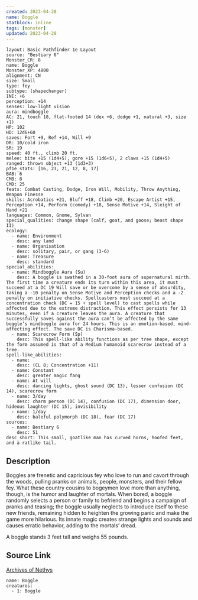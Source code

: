 ```yaml
---
created: 2023-04-28
name: Boggle
statblock: inline
tags: [monster]
updated: 2023-04-28
---
```

```statblock
layout: Basic Pathfinder 1e Layout
source: "Bestiary 6"
Monster_CR: 8
name: Boggle
Monster_XP: 4800
alignment: CN
size: Small
type: fey
subtype: (shapechanger)
INI: +6
perception: +14
senses: low-light vision
aura: mindboggle
AC: 21, touch 18, flat-footed 14 (dex +6, dodge +1, natural +3, size +1)
HP: 102
HD: 12d6+60
saves: Fort +9, Ref +14, Will +9
DR: 10/cold iron
SR: 19
speed: 40 ft., climb 20 ft.
melee: bite +15 (1d4+5), gore +15 (1d6+5), 2 claws +15 (1d4+5)
ranged: thrown object +13 (1d3+3)
pf1e_stats: [16, 23, 21, 12, 8, 17]
BAB: 6
CMB: 8
CMD: 25
feats: Combat Casting, Dodge, Iron Will, Mobility, Throw Anything, Weapon Finesse
skills: Acrobatics +21, Bluff +18, Climb +20, Escape Artist +15, Perception +14, Perform (comedy) +18, Sense Motive +14, Sleight of Hand +21
languages: Common, Gnome, Sylvan
special_qualities: change shape (calf, goat, and goose; beast shape II)
ecology:
  - name: Environment
    desc: any land
  - name: Organisation
    desc: solitary, pair, or gang (3-6)
  - name: Treasure
    desc: standard
special_abilities:
  - name: Mindboggle Aura (Su)
    desc: A boggle is swathed in a 30-foot aura of supernatural mirth. The first time a creature ends its turn within this area, it must succeed at a DC 19 Will save or be overcome by a sense of absurdity, taking a -10 penalty on Sense Motive and Perception checks and a -2 penalty on initiative checks. Spellcasters must succeed at a concentration check (DC = 15 + spell level) to cast spells while affected due to the extreme distraction. This effect persists for 13 minutes, even if a creature leaves the aura. A creature that successfully saves against the aura can’t be affected by the same boggle’s mindboggle aura for 24 hours. This is an emotion-based, mind-affecting effect. The save DC is Charisma-based.
  - name: Scarecrow Form (Sp)
    desc: This spell-like ability functions as per tree shape, except the form assumed is that of a Medium humanoid scarecrow instead of a tree.
spell-like_abilities:
  - name:
    desc: (CL 8; Concentration +11)
  - name: Constant
    desc: greater magic fang
  - name: At will
    desc: dancing lights, ghost sound (DC 13), lesser confusion (DC 14), scarecrow form
  - name: 3/day
    desc: charm person (DC 14), confusion (DC 17), dimension door, hideous laughter (DC 15), invisibility
  - name: 1/day
    desc: baleful polymorph (DC 18), fear (DC 17)
sources:
  - name: Bestiary 6
    desc: 51
desc_short: This small, goatlike man has curved horns, hoofed feet, and a ratlike tail.
```
## Description
Boggles are frenetic and capricious fey who love to run and cavort through the woods, pulling pranks on animals, people, monsters, and their fellow fey. What these country cousins to bogeymen love more than anything, though, is the humor and laughter of mortals. When bored, a boggle randomly selects a person or family to befriend and begins a campaign of pranks and teasing; the boggle usually neglects to introduce itself to these new friends, remaining hidden to heighten the growing panic and make the game more hilarious. Its innate magic creates strange lights and sounds and causes erratic behavior, adding to the mortals’ dread. 

A boggle stands 3 feet tall and weighs 55 pounds.
## Source Link
[Archives of Nethys](https://aonprd.com/MonsterDisplay.aspx?ItemName=Boggle)
```encounter-table
name: Boggle
creatures:
  - 1: Boggle
```
